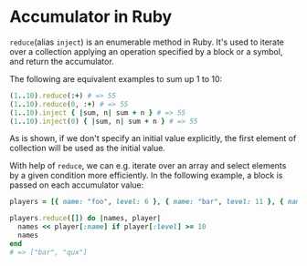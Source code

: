 # Accumulator in Ruby

`reduce`(alias `inject`) is an enumerable method in Ruby. It's used to iterate over a collection applying an operation specified by a block or a symbol, and return the accumulator.

The following are equivalent examples to sum up 1 to 10:

```ruby
(1..10).reduce(:+) # => 55
(1..10).reduce(0, :+) # => 55
(1..10).inject { |sum, n| sum + n } # => 55
(1..10).inject(0) { |sum, n| sum + n } # => 55
```

As is shown, if we don't specify an initial value explicitly, the first element of collection will be used as the initial value.

With help of `reduce`, we can e.g. iterate over an array and select elements by a given condition more efficiently. In the following example, a block is passed on each accumulator value:

```ruby
players = [{ name: "foo", level: 6 }, { name: "bar", level: 11 }, { name: "baz", level: 8 }, { name: "qux", level: 12 }]

players.reduce([]) do |names, player|
  names << player[:name] if player[:level] >= 10
  names
end
# => ["bar", "qux"]
```
